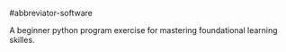 #abbreviator-software

A beginner python program exercise for mastering foundational learning skilles.
